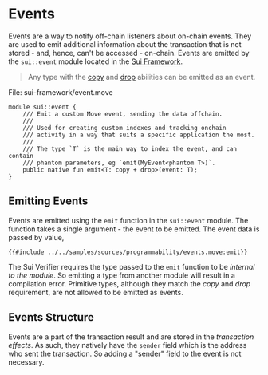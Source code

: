 # Events

Events are a way to notify off-chain listeners about on-chain events. They are used to emit additional information about the transaction that is not stored - and, hence, can't be accessed - on-chain. Events are emitted by the `sui::event` module located in the [Sui Framework](./sui-framework.md).

> Any type with the [copy](./../basic-syntax/copy-ability.md) and [drop](./../basic-syntax/drop-ability.md) abilities can be emitted as an event.

File: sui-framework/event.move
```move
module sui::event {
    /// Emit a custom Move event, sending the data offchain.
    ///
    /// Used for creating custom indexes and tracking onchain
    /// activity in a way that suits a specific application the most.
    ///
    /// The type `T` is the main way to index the event, and can contain
    /// phantom parameters, eg `emit(MyEvent<phantom T>)`.
    public native fun emit<T: copy + drop>(event: T);
}
```

## Emitting Events

Events are emitted using the `emit` function in the `sui::event` module. The function takes a single argument - the event to be emitted. The event data is passed by value,

```move
{{#include ../../samples/sources/programmability/events.move:emit}}
```

The Sui Verifier requires the type passed to the `emit` function to be *internal to the module*. So emitting a type from another module will result in a compilation error. Primitive types, although they match the *copy* and *drop* requirement, are not allowed to be emitted as events.

## Events Structure

Events are a part of the transaction result and are stored in the *transaction effects*. As such, they natively have the `sender` field which is the address who sent the transaction. So adding a "sender" field to the event is not necessary.

<!-- ## Reliability -->
